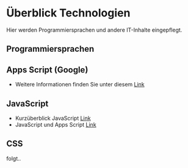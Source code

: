 # Überblick Technologien

Hier werden Programmiersprachen und andere IT-Inhalte eingepflegt.

## Programmiersprachen

## Apps Script (Google)  

* Weitere Informationen finden Sie unter diesem [Link](AppsScriptResources.MD)

## JavaScript  

* Kurzüberblick JavaScript [Link](JavaScript.MD)
* JavaScript und Apps Script [Link](JavaScriptAndAppsScript.MD)

## CSS  

folgt..
